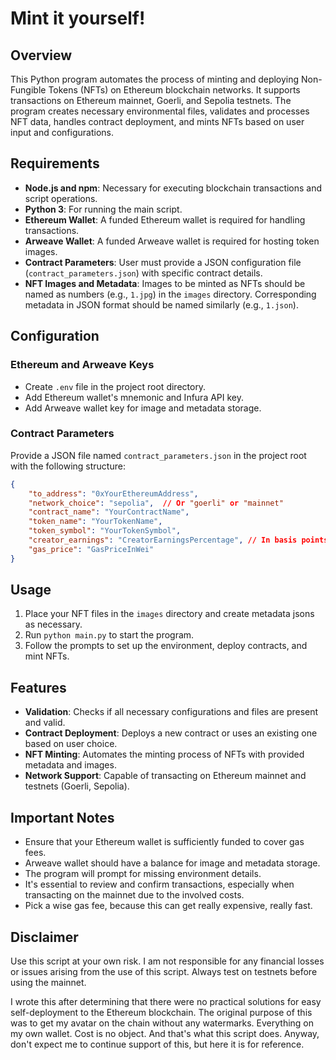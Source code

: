 # Mint it yourself!

## Overview
This Python program automates the process of minting and deploying Non-Fungible Tokens (NFTs) on Ethereum blockchain networks. It supports transactions on Ethereum mainnet, Goerli, and Sepolia testnets. The program creates necessary environmental files, validates and processes NFT data, handles contract deployment, and mints NFTs based on user input and configurations.

## Requirements
- **Node.js and npm**: Necessary for executing blockchain transactions and script operations.
- **Python 3**: For running the main script.
- **Ethereum Wallet**: A funded Ethereum wallet is required for handling transactions.
- **Arweave Wallet**: A funded Arweave wallet is required for hosting token images.
- **Contract Parameters**: User must provide a JSON configuration file (`contract_parameters.json`) with specific contract details.
- **NFT Images and Metadata**: Images to be minted as NFTs should be named as numbers (e.g., `1.jpg`) in the `images` directory. Corresponding metadata in JSON format should be named similarly (e.g., `1.json`).

## Configuration
### Ethereum and Arweave Keys
- Create `.env` file in the project root directory.
- Add Ethereum wallet's mnemonic and Infura API key.
- Add Arweave wallet key for image and metadata storage.

### Contract Parameters
Provide a JSON file named `contract_parameters.json` in the project root with the following structure:
```json
{
    "to_address": "0xYourEthereumAddress",
    "network_choice": "sepolia",  // Or "goerli" or "mainnet"
    "contract_name": "YourContractName",
    "token_name": "YourTokenName",
    "token_symbol": "YourTokenSymbol",
    "creator_earnings": "CreatorEarningsPercentage", // In basis points so 100 = 1%
    "gas_price": "GasPriceInWei"
}
```

## Usage
1. Place your NFT files in the `images` directory and create metadata jsons as necessary.
2. Run `python main.py` to start the program.
3. Follow the prompts to set up the environment, deploy contracts, and mint NFTs.

## Features
- **Validation**: Checks if all necessary configurations and files are present and valid.
- **Contract Deployment**: Deploys a new contract or uses an existing one based on user choice.
- **NFT Minting**: Automates the minting process of NFTs with provided metadata and images.
- **Network Support**: Capable of transacting on Ethereum mainnet and testnets (Goerli, Sepolia).

## Important Notes
- Ensure that your Ethereum wallet is sufficiently funded to cover gas fees.
- Arweave wallet should have a balance for image and metadata storage.
- The program will prompt for missing environment details.
- It's essential to review and confirm transactions, especially when transacting on the mainnet due to the involved costs.
- Pick a wise gas fee, because this can get really expensive, really fast.

## Disclaimer
Use this script at your own risk. I am not responsible for any financial losses or issues arising from the use of this script. Always test on testnets before using the mainnet.

I wrote this after determining that there were no practical solutions for easy self-deployment to the Ethereum blockchain. The original purpose of this was to get my avatar on the chain without any watermarks. Everything on my own wallet. Cost is no object. And that's what this script does. Anyway, don't expect me to continue support of this, but here it is for reference.